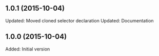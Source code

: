 ## 1.0.1 (2015-10-04)

Updated: Moved cloned selector declaration
Updated: Documentation

## 1.0.0 (2015-10-04)

Added: Initial version
